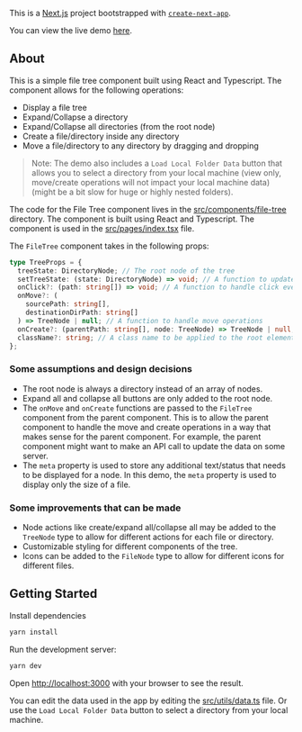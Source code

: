 This is a [Next.js](https://nextjs.org/) project bootstrapped with [`create-next-app`](https://github.com/vercel/next.js/tree/canary/packages/create-next-app).

You can view the live demo [here](https://file-tree-tau.vercel.app/).

## About

This is a simple file tree component built using React and Typescript. The component allows for the following operations:

- Display a file tree
- Expand/Collapse a directory
- Expand/Collapse all directories (from the root node)
- Create a file/directory inside any directory
- Move a file/directory to any directory by dragging and dropping

> Note: The demo also includes a `Load Local Folder Data` button that allows you to select a directory from your local machine (view only, move/create operations will not impact your local machine data) (might be a bit slow for huge or highly nested folders).

The code for the File Tree component lives in the [src/components/file-tree](./src/components/file-tree/) directory. The component is built using React and Typescript. The component is used in the [src/pages/index.tsx](./src/pages/index.tsx) file.

The `FileTree` component takes in the following props:

```ts
type TreeProps = {
  treeState: DirectoryNode; // The root node of the tree
  setTreeState: (state: DirectoryNode) => void; // A function to update the tree state
  onClick?: (path: string[]) => void; // A function to handle click events on the tree nodes
  onMove?: (
    sourcePath: string[],
    destinationDirPath: string[]
  ) => TreeNode | null; // A function to handle move operations
  onCreate?: (parentPath: string[], node: TreeNode) => TreeNode | null; // A function to handle create operations
  className?: string; // A class name to be applied to the root element of the tree
};
```

### Some assumptions and design decisions

- The root node is always a directory instead of an array of nodes.
- Expand all and collapse all buttons are only added to the root node.
- The `onMove` and `onCreate` functions are passed to the `FileTree` component from the parent component. This is to allow the parent component to handle the move and create operations in a way that makes sense for the parent component. For example, the parent component might want to make an API call to update the data on some server.
- The `meta` property is used to store any additional text/status that needs to be displayed for a node. In this demo, the `meta` property is used to display only the size of a file.

### Some improvements that can be made

- Node actions like create/expand all/collapse all may be added to the `TreeNode` type to allow for different actions for each file or directory.
- Customizable styling for different components of the tree.
- Icons can be added to the `FileNode` type to allow for different icons for different files.


## Getting Started

Install dependencies

```bash
yarn install
```

Run the development server:

```bash
yarn dev
```

Open [http://localhost:3000](http://localhost:3000) with your browser to see the result.

You can edit the data used in the app by editing the [src/utils/data.ts](./src/utils/data.ts) file. Or use the `Load Local Folder Data` button to select a directory from your local machine.
